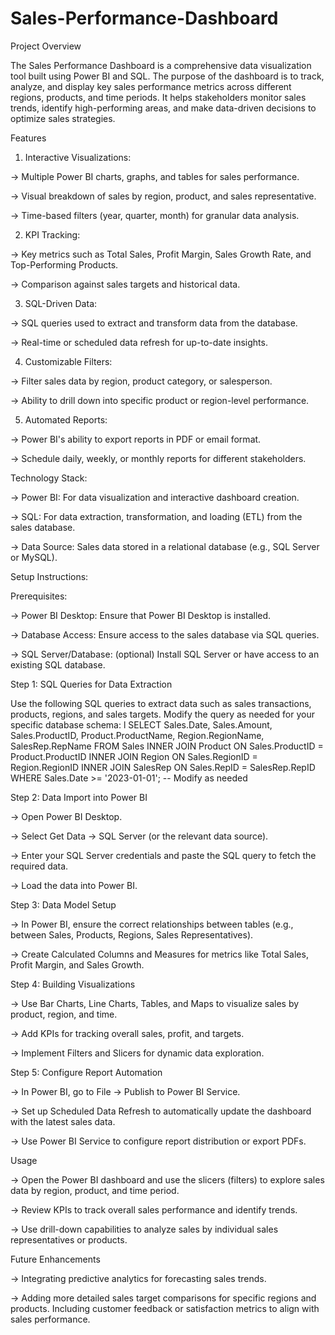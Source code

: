 # Sales-Performance-Dashboard


Project Overview

The Sales Performance Dashboard is a comprehensive data visualization tool built using Power BI and SQL. The purpose of the dashboard is to track, analyze, and display key sales performance metrics across different regions, products, and time periods. It helps stakeholders monitor sales trends, identify high-performing areas, and make data-driven decisions to optimize sales strategies.

Features

1. Interactive Visualizations:

-> Multiple Power BI charts, graphs, and tables for sales performance.

-> Visual breakdown of sales by region, product, and sales representative.

-> Time-based filters (year, quarter, month) for granular data analysis.

2. KPI Tracking:

-> Key metrics such as Total Sales, Profit Margin, Sales Growth Rate, and Top-Performing Products.

-> Comparison against sales targets and historical data.

3. SQL-Driven Data:

-> SQL queries used to extract and transform data from the database.

-> Real-time or scheduled data refresh for up-to-date insights.

4. Customizable Filters:

-> Filter sales data by region, product category, or salesperson.

-> Ability to drill down into specific product or region-level performance.

5. Automated Reports:

-> Power BI's ability to export reports in PDF or email format.

-> Schedule daily, weekly, or monthly reports for different stakeholders.


Technology Stack:

-> Power BI: For data visualization and interactive dashboard creation.

-> SQL: For data extraction, transformation, and loading (ETL) from the sales database.

-> Data Source: Sales data stored in a relational database (e.g., SQL Server or MySQL).

Setup Instructions:

Prerequisites:

-> Power BI Desktop: Ensure that Power BI Desktop is installed.

-> Database Access: Ensure access to the sales database via SQL queries.

-> SQL Server/Database: (optional) Install SQL Server or have access to an existing SQL database.


Step 1: SQL Queries for Data Extraction

Use the following SQL queries to extract data such as sales transactions, products, regions, and sales targets. Modify the query as needed for your specific database schema:
l
SELECT 
    Sales.Date,
    Sales.Amount,
    Sales.ProductID,
    Product.ProductName,
    Region.RegionName,
    SalesRep.RepName
FROM 
    Sales
INNER JOIN 
    Product ON Sales.ProductID = Product.ProductID
INNER JOIN 
    Region ON Sales.RegionID = Region.RegionID
INNER JOIN 
    SalesRep ON Sales.RepID = SalesRep.RepID
WHERE 
    Sales.Date >= '2023-01-01';  -- Modify as needed


Step 2: Data Import into Power BI

-> Open Power BI Desktop.

-> Select Get Data → SQL Server (or the relevant data source).

-> Enter your SQL Server credentials and paste the SQL query to fetch the required data.

-> Load the data into Power BI.


Step 3: Data Model Setup

-> In Power BI, ensure the correct relationships between tables (e.g., between Sales, Products, Regions, Sales Representatives).

-> Create Calculated Columns and Measures for metrics like Total Sales, Profit Margin, and Sales Growth.


Step 4: Building Visualizations

-> Use Bar Charts, Line Charts, Tables, and Maps to visualize sales by product, region, and time.

-> Add KPIs for tracking overall sales, profit, and targets.

-> Implement Filters and Slicers for dynamic data exploration.


Step 5: Configure Report Automation

-> In Power BI, go to File → Publish to Power BI Service.

-> Set up Scheduled Data Refresh to automatically update the dashboard with the latest sales data.

-> Use Power BI Service to configure report distribution or export PDFs.


Usage

-> Open the Power BI dashboard and use the slicers (filters) to explore sales data by region, product, and time period.

-> Review KPIs to track overall sales performance and identify trends.

-> Use drill-down capabilities to analyze sales by individual sales representatives or products.


Future Enhancements

-> Integrating predictive analytics for forecasting sales trends.

-> Adding more detailed sales target comparisons for specific regions and products.
Including customer feedback or satisfaction metrics to align with sales performance.
